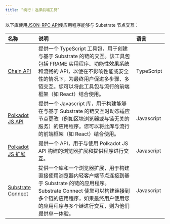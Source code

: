 ```yaml
---
title: “绕行：选择前端工具”
---
```


以下库使用[JSON-RPC API](https://github.com/paritytech/jsonrpsee)使应用程序能够与 Substrate 节点交互：

| 名称 | 说明 | 语言 |
| :---- | :----------- | :-------- |
| [Chain API](https://github.com/paritytech/capi) | 提供一个 TypeScript 工具包，用于创建与基于 Substrate 的链的交互。该工具包包括 FRAME 实用程序、功能性效果系统和流畅的 API，以便在不影响性能或安全性的情况下，为最终用户促进多步骤、多链交互。您可以将此工具包与流行的前端框架（如 React）结合使用。 | TypeScript |
| [Polkadot JS API](https://polkadot.js.org/docs/api) | 提供一个 Javascript 库，用于构建能够在与基于 Substrate 的链交互时动态适应节点更改（例如区块浏览器或与链无关的服务）的应用程序。您可以将此库与流行的前端框架（如 React）结合使用。 | Javascript |
| [Polkadot JS 扩展](https://polkadot.js.org/docs/extension/) | 提供一个 API，用于与使用 Polkadot JS API 构建的浏览器扩展和提供程序进行交互。 | Javascript |
| [Substrate Connect](/learn/light-clients-in-substrate-connect/) | 提供一个库和一个浏览器扩展，用于构建直接使用浏览器内轻客户端节点连接到基于 Substrate 的链的应用程序。Substrate Connect 使您可以构建连接到多个链的应用程序，如果最终用户使用您的应用程序与多个链进行交互，则为他们提供单一体验。 | Javascript |
